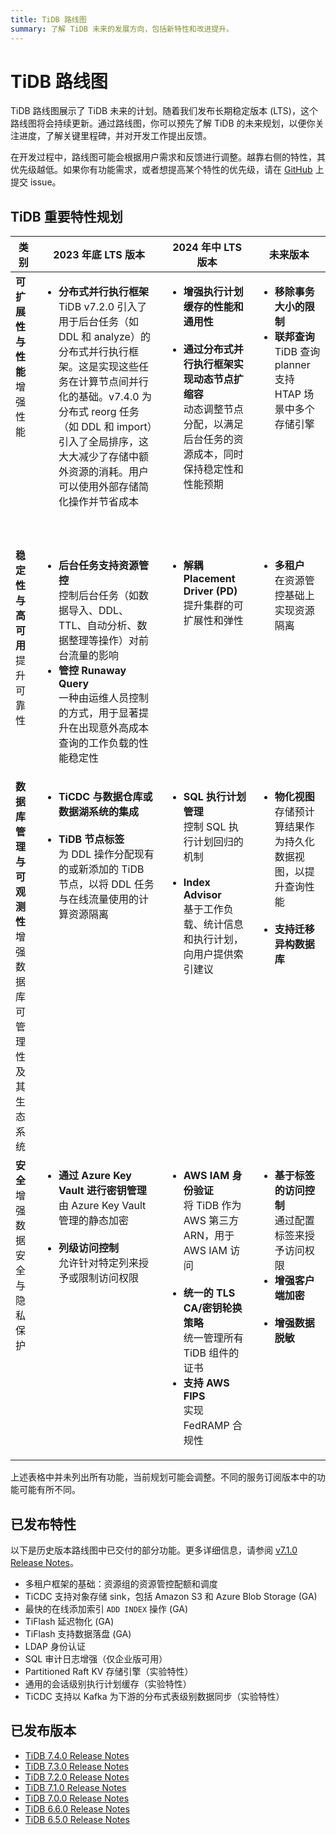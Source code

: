 ```yaml
---
title: TiDB 路线图
summary: 了解 TiDB 未来的发展方向，包括新特性和改进提升。
---
```


# TiDB 路线图

TiDB 路线图展示了 TiDB 未来的计划。随着我们发布长期稳定版本 (LTS)，这个路线图将会持续更新。通过路线图，你可以预先了解 TiDB 的未来规划，以便你关注进度，了解关键里程碑，并对开发工作提出反馈。

在开发过程中，路线图可能会根据用户需求和反馈进行调整。越靠右侧的特性，其优先级越低。如果你有功能需求，或者想提高某个特性的优先级，请在 [GitHub](https://github.com/pingcap/tidb/issues) 上提交 issue。

## TiDB 重要特性规划

<table>
  <thead>
    <tr>
      <th>类别</th>
      <th>2023 年底 LTS 版本</th>
      <th>2024 年中 LTS 版本</th>
      <th>未来版本</th>
    </tr>
  </thead>
  <tbody valign="top">
    <tr>
      <td>
        <b>可扩展性与性能</b><br />增强性能
      </td>
      <td>
        <ul>
          <li>
             <b>分布式并行执行框架</b><br />
            TiDB v7.2.0 引入了用于后台任务（如 DDL 和 analyze）的分布式并行执行框架。这是实现这些任务在计算节点间并行化的基础。v7.4.0 为分布式 reorg 任务（如 DDL 和 import）引入了全局排序，这大大减少了存储中额外资源的消耗。用户可以使用外部存储简化操作并节省成本
          </li>
          <br />
          <br />
        </ul>
      </td>
      <td>
        <ul>
          <li>
            <b>增强执行计划缓存的性能和通用性</b><br />
          </li>
          <br />
          <li>
            <b>通过分布式并行执行框架实现动态节点扩缩容</b><br />
            动态调整节点分配，以满足后台任务的资源成本，同时保持稳定性和性能预期
          </li>
        </ul>
      </td>
      <td>
        <ul>
          <li>
            <b>移除事务大小的限制</b>
          </li>
          <li>
            <b>联邦查询</b>
            TiDB 查询 planner 支持 HTAP 场景中多个存储引擎
          </li>
        </ul>
      </td>
    </tr>
    <tr>
      <td>
        <b>稳定性与高可用</b>
        <br />提升可靠性
      </td>
      <td>
        <ul>
          <li>
            <b>后台任务支持资源管控</b><br />
            控制后台任务（如数据导入、DDL、TTL、自动分析、数据整理等操作）对前台流量的影响
          </li>
          <li>
            <b>管控 Runaway Query</b><br />
              一种由运维人员控制的方式，用于显著提升在出现意外高成本查询的工作负载的性能稳定性
          </li>
        </ul>
      </td>
      <td>
        <ul>
          <li>
            <b>解耦 Placement Driver (PD)</b>
            <br />提升集群的可扩展性和弹性
          </li>
          <br />
        </ul>
      </td>
      <td>
        <ul>
          <li>
            <b>多租户</b>
            <br />在资源管控基础上实现资源隔离
          </li>
          <br />
        </ul>
      </td>
    </tr>
    <tr>
      <td>
        <b>数据库管理与可观测性</b>
        <br />增强数据库可管理性及其生态系统
      </td>
      <td>
        <ul>
          <li>
            <b>TiCDC 与数据仓库或数据湖系统的集成</b>
            <br />
          </li>
          <br />
          <li>
            <b>TiDB 节点标签</b>
            <br />为 DDL 操作分配现有的或新添加的 TiDB 节点，以将 DDL 任务与在线流量使用的计算资源隔离
          </li>
          <br />
        </ul>
      </td>
      <td>
        <ul>
          <li>
            <b>SQL 执行计划管理</b>
            <br />控制 SQL 执行计划回归的机制
          </li>
          <br />
          <li>
            <b>Index Advisor</b>
            <br />基于工作负载、统计信息和执行计划，向用户提供索引建议
          </li>
        </ul>
      </td>
      <td>
        <ul>
          <li>
            <b>物化视图</b>
            <br />存储预计算结果作为持久化数据视图，以提升查询性能
          </li>
          <br />
          <li>
            <b>支持迁移异构数据库</b>
          </li>
          <br />
        </ul>
      </td>
    </tr>
    <tr>
      <td>
        <b>安全</b>
        <br />增强数据安全与隐私保护
      </td>
      <td>
        <ul>
          <li>
            <b>通过 Azure Key Vault 进行密钥管理</b>
            <br />由 Azure Key Vault 管理的静态加密
          </li>
          <br />
          <li>
            <b>列级访问控制</b>
            <br />允许针对特定列来授予或限制访问权限
          </li>
          <br />
        </ul>
      </td>
      <td>
        <ul>
          <li>
            <b>AWS IAM 身份验证</b>
            <br />将 TiDB 作为 AWS 第三方 ARN，用于 AWS IAM 访问
          </li>
          <br />
          <li>
            <b>统一的 TLS CA/密钥轮换策略</b>
            <br />统一管理所有 TiDB 组件的证书
          </li>
          <li>
            <b>支持 AWS FIPS</b>
            <br />实现 FedRAMP 合规性
          </li>
        </ul>
      </td>
      <td>
        <ul>
          <li>
            <b>基于标签的访问控制</b>
            <br />通过配置标签来授予访问权限
          </li>
          <li>
            <b>增强客户端加密</b>
          </li>
          <br />
          <li>
            <b>增强数据脱敏</b>
          </li>
          <br />
        </ul>
      </td>
    </tr>
  </tbody>
</table>

上述表格中并未列出所有功能，当前规划可能会调整。不同的服务订阅版本中的功能可能有所不同。

## 已发布特性

以下是历史版本路线图中已交付的部分功能。更多详细信息，请参阅 [v7.1.0 Release Notes](/releases/release-7.1.0.md)。

- 多租户框架的基础：资源组的资源管控配额和调度
- TiCDC 支持对象存储 sink，包括 Amazon S3 和 Azure Blob Storage (GA)
- 最快的在线添加索引 `ADD INDEX` 操作 (GA)
- TiFlash 延迟物化 (GA)
- TiFlash 支持数据落盘 (GA)
- LDAP 身份认证
- SQL 审计日志增强（仅企业版可用）
- Partitioned Raft KV 存储引擎（实验特性）
- 通用的会话级别执行计划缓存（实验特性）
- TiCDC 支持以 Kafka 为下游的分布式表级别数据同步（实验特性）

## 已发布版本

- [TiDB 7.4.0 Release Notes](/releases/release-7.4.0.md)
- [TiDB 7.3.0 Release Notes](/releases/release-7.3.0.md)
- [TiDB 7.2.0 Release Notes](/releases/release-7.2.0.md)
- [TiDB 7.1.0 Release Notes](/releases/release-7.1.0.md)
- [TiDB 7.0.0 Release Notes](/releases/release-7.0.0.md)
- [TiDB 6.6.0 Release Notes](/releases/release-6.6.0.md)
- [TiDB 6.5.0 Release Notes](/releases/release-6.5.0.md)
